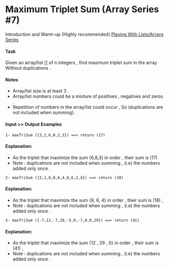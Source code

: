 # Maximum Triplet Sum (Array Series #7)

Introduction and Warm-up (Highly recommended)
[Playing With Lists/Arrays Series](https://www.codewars.com/collections/playing-with-lists-slash-arrays)

#### Task

Given an array/list [] of n integers , find maximum triplet sum in the array Without duplications .


#### Notes

- Array/list size is at least 3 .
- Array/list numbers could be a mixture of positives , negatives and zeros .
- Repetition of numbers in the array/list could occur , So (duplications are not included when summing).

#### Input >> Output Examples

```
1- maxTriSum ({3,2,6,8,2,3}) ==> return (17)
```

#### Explanation:

- As the triplet that maximize the sum {6,8,3} in order , their sum is (17)
- Note : duplications are not included when summing , (i.e) the numbers added only once .

```
2- maxTriSum ({2,1,8,0,6,4,8,6,2,4}) ==> return (18)
```

#### Explanation:

- As the triplet that maximize the sum {8, 6, 4} in order , their sum is (18) ,
- Note : duplications are not included when summing , (i.e) the numbers added only once .

```
3- maxTriSum ({-7,12,-7,29,-5,0,-7,0,0,29}) ==> return (41)
```

#### Explanation:

- As the triplet that maximize the sum {12 , 29 , 0} in order , their sum is (41) ,
- Note : duplications are not included when summing , (i.e) the numbers added only once .

